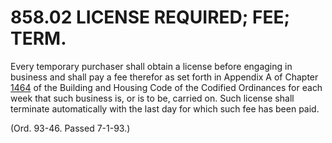858.02 LICENSE REQUIRED; FEE; TERM.
===================================

Every temporary purchaser shall obtain a license before engaging in
business and shall pay a fee therefor as set forth in Appendix A of
Chapter [1464](58d37b9c.html) of the Building and Housing Code of the
Codified Ordinances for each week that such business is, or is to be,
carried on. Such license shall terminate automatically with the last day
for which such fee has been paid.

(Ord. 93-46. Passed 7-1-93.)
